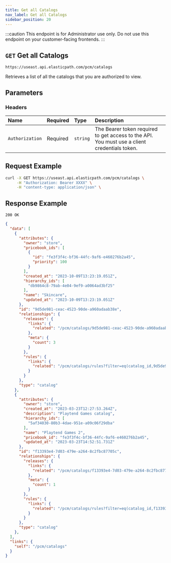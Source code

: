 ```yaml
---
title: Get all Catalogs
nav_label: Get all Catalogs
sidebar_position: 20
---
```


:::caution
This endpoint is for Administrator use only. Do not use this endpoint on your customer-facing frontends.
:::

## `GET` Get all Catalogs

```text
https://useast.api.elasticpath.com/pcm/catalogs
```

Retrieves a list of all the catalogs that you are authorized to view.

## Parameters

### Headers

| Name            | Required | Type     | Description                                                                                  |
| :-------------- | :------- | :------- | :------------------------------------------------------------------------------------------- |
| `Authorization` | Required | `string` | The Bearer token required to get access to the API. You must use a client credentials token. |

## Request Example

```bash
curl -X GET https://useast.api.elasticpath.com/pcm/catalogs \
     -H "Authorization: Bearer XXXX" \
     -H "content-type: application/json" \
```

## Response Example

`200 OK`

```json
{
  "data": [
    {
      "attributes": {
        "owner": "store",
        "pricebook_ids": [
          {
            "id": "fe3f3f4c-bf36-44fc-9af6-e460276b2a45",
            "priority": 100
          }
        ],
        "created_at": "2023-10-09T13:23:19.051Z",
        "hierarchy_ids": [
          "db9864c8-79ab-4e04-9ef9-a0064ad3bf25"
        ],
        "name": "Skincare",
        "updated_at": "2023-10-09T13:23:19.051Z"
      },
      "id": "9d5de981-ceac-4523-90de-a960adaab38e",
      "relationships": {
        "releases": {
          "links": {
            "related": "/pcm/catalogs/9d5de981-ceac-4523-90de-a960adaab38e/releases"
          },
          "meta": {
            "count": 3
          }
        },
        "rules": {
          "links": {
            "related": "/pcm/catalogs/rules?filter=eq(catalog_id,9d5de981-ceac-4523-90de-a960adaab38e)"
          }
        }
      },
      "type": "catalog"
    },
    {
      "attributes": {
        "owner": "store",
        "created_at": "2023-03-23T12:27:53.264Z",
        "description": "Playtend Games catalog",
        "hierarchy_ids": [
          "5af34030-80b3-4dae-951e-a09c06f29dba"
        ],
        "name": "Playtend Games 2",
        "pricebook_id": "fe3f3f4c-bf36-44fc-9af6-e460276b2a45",
        "updated_at": "2023-03-23T14:52:51.731Z"
      },
      "id": "f13393e4-7d03-479e-a264-8c2fbc87705c",
      "relationships": {
        "releases": {
          "links": {
            "related": "/pcm/catalogs/f13393e4-7d03-479e-a264-8c2fbc87705c/releases"
          },
          "meta": {
            "count": 1
          }
        },
        "rules": {
          "links": {
            "related": "/pcm/catalogs/rules?filter=eq(catalog_id,f13393e4-7d03-479e-a264-8c2fbc87705c)"
          }
        }
      },
      "type": "catalog"
    },
  ],
  "links": {
    "self": "/pcm/catalogs"
  }
}
```
